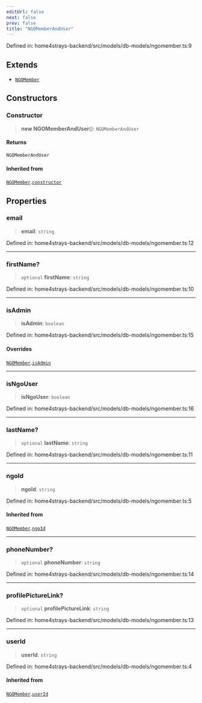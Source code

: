 ```yaml
---
editUrl: false
next: false
prev: false
title: "NGOMemberAndUser"
---
```


Defined in: home4strays-backend/src/models/db-models/ngomember.ts:9

## Extends

- [`NGOMember`](/docs/code/backend/models/db-models/ngomember/classes/ngomember/)

## Constructors

### Constructor

> **new NGOMemberAndUser**(): `NGOMemberAndUser`

#### Returns

`NGOMemberAndUser`

#### Inherited from

[`NGOMember`](/docs/code/backend/models/db-models/ngomember/classes/ngomember/).[`constructor`](/docs/code/backend/models/db-models/ngomember/classes/ngomember/#constructor)

## Properties

### email

> **email**: `string`

Defined in: home4strays-backend/src/models/db-models/ngomember.ts:12

***

### firstName?

> `optional` **firstName**: `string`

Defined in: home4strays-backend/src/models/db-models/ngomember.ts:10

***

### isAdmin

> **isAdmin**: `boolean`

Defined in: home4strays-backend/src/models/db-models/ngomember.ts:15

#### Overrides

[`NGOMember`](/docs/code/backend/models/db-models/ngomember/classes/ngomember/).[`isAdmin`](/docs/code/backend/models/db-models/ngomember/classes/ngomember/#isadmin)

***

### isNgoUser

> **isNgoUser**: `boolean`

Defined in: home4strays-backend/src/models/db-models/ngomember.ts:16

***

### lastName?

> `optional` **lastName**: `string`

Defined in: home4strays-backend/src/models/db-models/ngomember.ts:11

***

### ngoId

> **ngoId**: `string`

Defined in: home4strays-backend/src/models/db-models/ngomember.ts:5

#### Inherited from

[`NGOMember`](/docs/code/backend/models/db-models/ngomember/classes/ngomember/).[`ngoId`](/docs/code/backend/models/db-models/ngomember/classes/ngomember/#ngoid)

***

### phoneNumber?

> `optional` **phoneNumber**: `string`

Defined in: home4strays-backend/src/models/db-models/ngomember.ts:14

***

### profilePictureLink?

> `optional` **profilePictureLink**: `string`

Defined in: home4strays-backend/src/models/db-models/ngomember.ts:13

***

### userId

> **userId**: `string`

Defined in: home4strays-backend/src/models/db-models/ngomember.ts:4

#### Inherited from

[`NGOMember`](/docs/code/backend/models/db-models/ngomember/classes/ngomember/).[`userId`](/docs/code/backend/models/db-models/ngomember/classes/ngomember/#userid)
